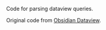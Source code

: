Code for parsing dataview queries.

Original code from [Obsidian Dataview](https://github.com/blacksmithgu/obsidian-dataview).
